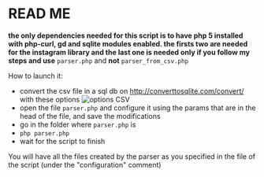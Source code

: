 # READ ME

**the only dependencies needed for this script is to have  php 5 installed with php-curl, gd and sqlite modules enabled. the firsts two are needed for the instagram library and the last one is needed only if you follow my steps and use** `parser.php` and **not** `parser_from_csv.php`

How to launch it:

 + convert the csv file in a sql db on http://converttosqlite.com/convert/ with these options ![options CSV](http://i.imgur.com/eNWtaiR.png "Options for SQLite Convertitor")
 + open the file `parser.php` and configure it using the params that are in the head of the file, and save the modifications
 + go in the folder where `parser.php` is
 + `php parser.php`
 + wait for the script to finish
 
You will have all the files created by the parser as you specified in the file of the script (under the "configuration" comment)
